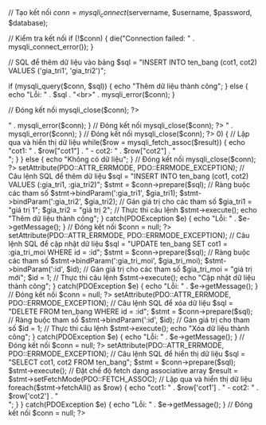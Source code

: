 <!DOCTYPE html>
<html lang="vi">
<head>
    <meta charset="UTF-8">
    <title>Bài tập </title>
</head>
<body>
<?php
$servername = "localhost";
$database = "databasename";
$username = "username";
$password = "password";

// Tạo kết nối
$conn = mysqli_connect($servername, $username, $password, $database);

// Kiểm tra kết nối
if (!$conn) {
    die("Connection failed: " . mysqli_connect_error());
}

// SQL để thêm dữ liệu vào bảng
$sql = "INSERT INTO ten_bang (cot1, cot2) VALUES ('gia_tri1', 'gia_tri2')";

if (mysqli_query($conn, $sql)) {
    echo "Thêm dữ liệu thành công";
} else {
    echo "Lỗi: " . $sql . "<br>" . mysqli_error($conn);
}

// Đóng kết nối
mysqli_close($conn);
?>
<?php
$servername = "localhost";
$database = "databasename";
$username = "username";
$password = "password";

// Tạo kết nối
$conn = mysqli_connect($servername, $username, $password, $database);

// Kiểm tra kết nối
if (!$conn) {
    die("Connection failed: " . mysqli_connect_error());
}

// SQL để cập nhật dữ liệu
$sql = "UPDATE ten_bang SET cot1='gia_tri_moi' WHERE id=1";

if (mysqli_query($conn, $sql)) {
    echo "Cập nhật dữ liệu thành công";
} else {
    echo "Lỗi: " . $sql . "<br>" . mysqli_error($conn);
}

// Đóng kết nối
mysqli_close($conn);
?>

<?php
$servername = "localhost";
$database = "databasename";
$username = "username";
$password = "password";

// Tạo kết nối
$conn = mysqli_connect($servername, $username, $password, $database);

// Kiểm tra kết nối
if (!$conn) {
    die("Connection failed: " . mysqli_connect_error());
}

// SQL để xóa dữ liệu
$sql = "DELETE FROM ten_bang WHERE id=1";

if (mysqli_query($conn, $sql)) {
    echo "Xóa dữ liệu thành công";
} else {
    echo "Lỗi: " . $sql . "<br>" . mysqli_error($conn);
}

// Đóng kết nối
mysqli_close($conn);
?>
<?php
$servername = "localhost";
$database = "databasename";
$username = "username";
$password = "password";

// Tạo kết nối
$conn = mysqli_connect($servername, $username, $password, $database);

// Kiểm tra kết nối
if (!$conn) {
    die("Connection failed: " . mysqli_connect_error());
}

// SQL để hiển thị dữ liệu
$sql = "SELECT cot1, cot2 FROM ten_bang";
$result = mysqli_query($conn, $sql);

if (mysqli_num_rows($result) > 0) {
    // Lặp qua và hiển thị dữ liệu
    while($row = mysqli_fetch_assoc($result)) {
        echo "cot1: " . $row["cot1"] . " - cot2: " . $row["cot2"] . "<br>";
    }
} else {
    echo "Không có dữ liệu";
}

// Đóng kết nối
mysqli_close($conn);
?>

<?php
$servername = "localhost";
$database = "databasename";
$username = "username";
$password = "password";

try {
    // Tạo kết nối PDO
    $conn = new PDO("mysql:host=$servername;dbname=$database", $username, $password);
    // Thiết lập chế độ lỗi PDO
    $conn->setAttribute(PDO::ATTR_ERRMODE, PDO::ERRMODE_EXCEPTION);

    // Câu lệnh SQL để thêm dữ liệu
    $sql = "INSERT INTO ten_bang (cot1, cot2) VALUES (:gia_tri1, :gia_tri2)";
    $stmt = $conn->prepare($sql);

    // Ràng buộc các tham số
    $stmt->bindParam(':gia_tri1', $gia_tri1);
    $stmt->bindParam(':gia_tri2', $gia_tri2);

    // Gán giá trị cho các tham số
    $gia_tri1 = "giá trị 1";
    $gia_tri2 = "giá trị 2";

    // Thực thi câu lệnh
    $stmt->execute();
    echo "Thêm dữ liệu thành công";
} catch(PDOException $e) {
    echo "Lỗi: " . $e->getMessage();
}

// Đóng kết nối
$conn = null;
?>

<?php
$servername = "localhost";
$database = "databasename";
$username = "username";
$password = "password";

try {
    // Tạo kết nối PDO
    $conn = new PDO("mysql:host=$servername;dbname=$database", $username, $password);
    $conn->setAttribute(PDO::ATTR_ERRMODE, PDO::ERRMODE_EXCEPTION);

    // Câu lệnh SQL để cập nhật dữ liệu
    $sql = "UPDATE ten_bang SET cot1 = :gia_tri_moi WHERE id = :id";
    $stmt = $conn->prepare($sql);

    // Ràng buộc các tham số
    $stmt->bindParam(':gia_tri_moi', $gia_tri_moi);
    $stmt->bindParam(':id', $id);

    // Gán giá trị cho các tham số
    $gia_tri_moi = "giá trị mới";
    $id = 1;

    // Thực thi câu lệnh
    $stmt->execute();
    echo "Cập nhật dữ liệu thành công";
} catch(PDOException $e) {
    echo "Lỗi: " . $e->getMessage();
}

// Đóng kết nối
$conn = null;
?>

<?php
$servername = "localhost";
$database = "databasename";
$username = "username";
$password = "password";

try {
    // Tạo kết nối PDO
    $conn = new PDO("mysql:host=$servername;dbname=$database", $username, $password);
    $conn->setAttribute(PDO::ATTR_ERRMODE, PDO::ERRMODE_EXCEPTION);

    // Câu lệnh SQL để xóa dữ liệu
    $sql = "DELETE FROM ten_bang WHERE id = :id";
    $stmt = $conn->prepare($sql);

    // Ràng buộc tham số
    $stmt->bindParam(':id', $id);

    // Gán giá trị cho tham số
    $id = 1;

    // Thực thi câu lệnh
    $stmt->execute();
    echo "Xóa dữ liệu thành công";
} catch(PDOException $e) {
    echo "Lỗi: " . $e->getMessage();
}

// Đóng kết nối
$conn = null;
?>

<?php
$servername = "localhost";
$database = "databasename";
$username = "username";
$password = "password";

try {
    // Tạo kết nối PDO
    $conn = new PDO("mysql:host=$servername;dbname=$database", $username, $password);
    $conn->setAttribute(PDO::ATTR_ERRMODE, PDO::ERRMODE_EXCEPTION);

    // Câu lệnh SQL để hiển thị dữ liệu
    $sql = "SELECT cot1, cot2 FROM ten_bang";
    $stmt = $conn->prepare($sql);
    $stmt->execute();

    // Đặt chế độ fetch dạng associative array
    $result = $stmt->setFetchMode(PDO::FETCH_ASSOC);
    
    // Lặp qua và hiển thị dữ liệu
    foreach($stmt->fetchAll() as $row) {
        echo "cot1: " . $row['cot1'] . " - cot2: " . $row['cot2'] . "<br>";
    }
} catch(PDOException $e) {
    echo "Lỗi: " . $e->getMessage();
}

// Đóng kết nối
$conn = null;
?>

</body>
